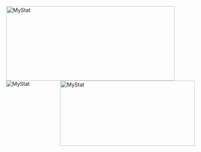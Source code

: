 <img width="450em" height="200em" align="left" alt="MyStat" src="https://github-readme-stats.vercel.app/api?username=Andreyneumyvannyi&show_icons=true&hide=contribs,prs&cache_seconds=86400&theme=blueberry">
<img width="360em" height="175em" align="right" alt="MyStat" src="https://github-readme-stats.vercel.app/api/top-langs/?username=Andreyneumyvannyi&layout=compact&langs_count=8&theme=blueberry">

<img alt="MyStat" src="https://github-readme-stats.vercel.app/api/pin/?username=Andreyneumyvannyi&repo=TrainingProject-FSD-School
&cache_seconds=86400&theme=blueberry">

